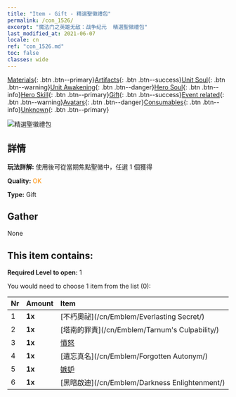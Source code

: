 ```yaml
---
title: "Item - Gift - 精選聖徽禮包"
permalink: /con_1526/
excerpt: "魔法门之英雄无敌：战争纪元  精選聖徽禮包"
last_modified_at: 2021-06-07
locale: cn
ref: "con_1526.md"
toc: false
classes: wide
---
```

 [Materials](/ItemsCN/){: .btn .btn--primary}[Artifacts](/ItemsCN/Artifacts/){: .btn .btn--success}[Unit Soul](/ItemsCN/UnitSoul/){: .btn .btn--warning}[Unit Awakening](/ItemsCN/UnitAwakening/){: .btn .btn--danger}[Hero Soul](/ItemsCN/HeroSoul/){: .btn .btn--info}[Hero Skill](/ItemsCN/HeroSkill/){: .btn .btn--primary}[Gift](/ItemsCN/Gift/){: .btn .btn--success}[Event related](/ItemsCN/Events/){: .btn .btn--warning}[Avatars](/ItemsCN/Avatars/){: .btn .btn--danger}[Consumables](/ItemsCN/Consumables/){: .btn .btn--info}[Unknown](/ItemsCN/Unknown/){: .btn .btn--primary}

 ![精選聖徽禮包](/images/t/i_907089.png)

## 詳情
 **玩法詳解:** 使用後可從當期焦點聖徽中，任選 1 個獲得

 **Quality:** <span style="color: #FF8C00">OK</span>

 **Type:** Gift

## Gather

  None

## This item contains:

 **Required Level to open:** 1

 You would need to choose 1 item from the list (0):

  | Nr | Amount |     Item    |
  |:---|:-------|:------------|
  | 1 |  **1x** | [不朽奧祕](/cn/Emblem/Everlasting Secret/) |  | 
  | 2 |  **1x** | [塔南的罪責](/cn/Emblem/Tarnum's Culpability/) |  | 
  | 3 |  **1x** | [憤怒](/cn/Emblem/Anger/) |  | 
  | 4 |  **1x** | [遺忘真名](/cn/Emblem/Forgotten Autonym/) |  | 
  | 5 |  **1x** | [嫉妒](/cn/Emblem/Jealousy/) |  | 
  | 6 |  **1x** | [黑暗啟迪](/cn/Emblem/Darkness Enlightenment/) |  | 
